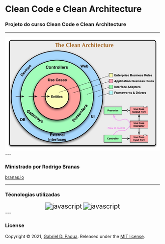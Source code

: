 # Clean Code e Clean Architecture

### Projeto do curso Clean Code e Clean Architecture

---
<div align="center">
 <img src="./images/logo.jpg" />
</div>
---

### Ministrado por Rodrigo Branas

[branas.io](https://app.branas.io/public/products)

---

### Técnologias utilizadas

<div align="center">
  <img src="https://img.icons8.com/color/48/000000/typescript.png" alt="javascript" style="zoom: 150%;" />
  <img src="https://img.icons8.com/color/48/000000/javascript--v1.png" alt="javascript" style="zoom:150%;" />
</div>
---

### License

Copyright © 2021, [Gabriel D. Padua](https://github.com/gabrielDpadua21).
Released under the [MIT license](LICENSE).
